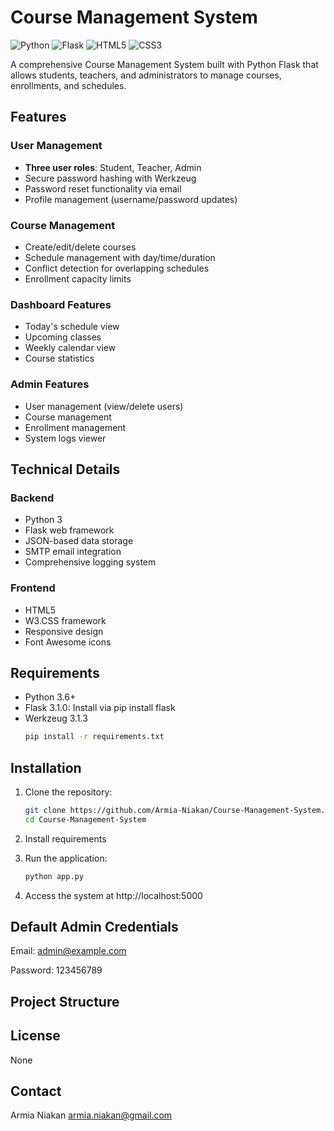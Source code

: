 # Course Management System

![Python](https://img.shields.io/badge/python-3670A0?style=for-the-badge&logo=python&logoColor=ffdd54)
![Flask](https://img.shields.io/badge/flask-%23000.svg?style=for-the-badge&logo=flask&logoColor=white)
![HTML5](https://img.shields.io/badge/html5-%23E34F26.svg?style=for-the-badge&logo=html5&logoColor=white)
![CSS3](https://img.shields.io/badge/css3-%231572B6.svg?style=for-the-badge&logo=css3&logoColor=white)

A comprehensive Course Management System built with Python Flask that allows students, teachers, and administrators to manage courses, enrollments, and schedules.

## Features

### User Management
- **Three user roles**: Student, Teacher, Admin
- Secure password hashing with Werkzeug
- Password reset functionality via email
- Profile management (username/password updates)

### Course Management
- Create/edit/delete courses
- Schedule management with day/time/duration
- Conflict detection for overlapping schedules
- Enrollment capacity limits

### Dashboard Features
- Today's schedule view
- Upcoming classes
- Weekly calendar view
- Course statistics

### Admin Features
- User management (view/delete users)
- Course management
- Enrollment management
- System logs viewer

## Technical Details

### Backend
- Python 3
- Flask web framework
- JSON-based data storage
- SMTP email integration
- Comprehensive logging system

### Frontend
- HTML5
- W3.CSS framework
- Responsive design
- Font Awesome icons

## Requirements
- Python 3.6+
- Flask 3.1.0: Install via pip install flask
- Werkzeug 3.1.3
  ```bash
  pip install -r requirements.txt

## Installation

1. Clone the repository:
   ```bash
   git clone https://github.com/Armia-Niakan/Course-Management-System.git
   cd Course-Management-System
2. Install requirements

3. Run the application:
   ```bash
   python app.py
4. Access the system at http://localhost:5000

## Default Admin Credentials
Email: admin@example.com

Password: 123456789

## Project Structure

## License
None

## Contact
Armia Niakan
armia.niakan@gmail.com
